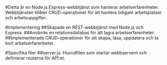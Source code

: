 #Detta är en Node.js Express-webbtjänst som hanterar arbetserfarenheter. Webbtjänsten tillåter CRUD-operationer för att hantera tidigare arbetsplatser och arbetsuppgifter.

#Implementering
##Skapade en REST-webbtjänst med Node.js och Express.
##Använde en relationsdatabas för att lagra arbetserfarenheter.
##Implementerade CRUD-operationer för att skapa, läsa, uppdatera och ta bort arbetserfarenheter.

#Specifika filer
##server.js: Huvudfilen som startar webbservern och definierar routerna för API:et.
